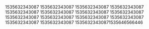 1535632343087
1535632343087
1535632343087
1535632343087
1535632343087
1535632343087
1535632343087
1535632343087
1535632343087
1535632343087
1535632343087
1535632343087
1535632343087
1535632343087
15356323430871535646566446